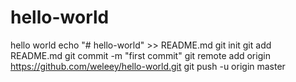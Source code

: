 # hello-world
hello world
echo "# hello-world" >> README.md
git init
git add README.md
git commit -m "first commit"
git remote add origin https://github.com/weleey/hello-world.git
git push -u origin master
